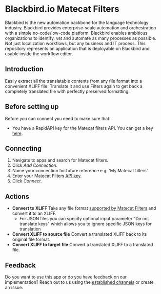 # Blackbird.io Matecat Filters

Blackbird is the new automation backbone for the language technology industry. Blackbird provides enterprise-scale automation and orchestration with a simple no-code/low-code platform. Blackbird enables ambitious organizations to identify, vet and automate as many processes as possible. Not just localization workflows, but any business and IT process. This repository represents an application that is deployable on Blackbird and usable inside the workflow editor.

## Introduction

<!-- begin docs -->

Easily extract all the translatable contents from any file format into a convenient XLIFF file. Translate it and use Filters again to get back a completely translated file with perfectly preserved formatting.

## Before setting up

Before you can connect you need to make sure that:

- You have a RapidAPI key for the Matecat filters API. You can get a key [here](https://rapidapi.com/translated/api/matecat-filters/pricing).

## Connecting

1. Navigate to apps and search for Matecat filters.
2. Click _Add Connection_.
3. Name your connection for future reference e.g. 'My Matecat filters'.
4. Enter your Matecat Filters [API key](https://rapidapi.com/translated/api/matecat-filters).
5. Click _Connect_.

## Actions

- **Convert to XLIFF** Take any file format [supported by Matecat Filters](https://filters.matecat.com/formats.html) and convert it to an XLIFF.
  - For JSON files you can specify optional input parameter "Do not translate keys" which allows you to ignore specific JSON keys for translation
- **Convert XLIFF to source file** Convert a translated XLIFF back to its original file format.
- **Convert XLIFF to target file** Convert a translated XLIFF to a translated file.

## Feedback

Do you want to use this app or do you have feedback on our implementation? Reach out to us using the [established channels](https://www.blackbird.io/) or create an issue.

<!-- end docs -->

